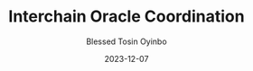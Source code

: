 ---
title: "Interchain Oracle Coordination"
author: "Blessed Tosin Oyinbo"
date: "2023-12-07"
description: "In this blog, we dive into Frostgate's approach for intechain oracles, acting as incentived coprocessors for transport and compute-power providers."
tags: ["node-coordination", "consensus", "incentives"]
category: "Blog"
image: "/articles/apk-proofs-cover.jpg"
---